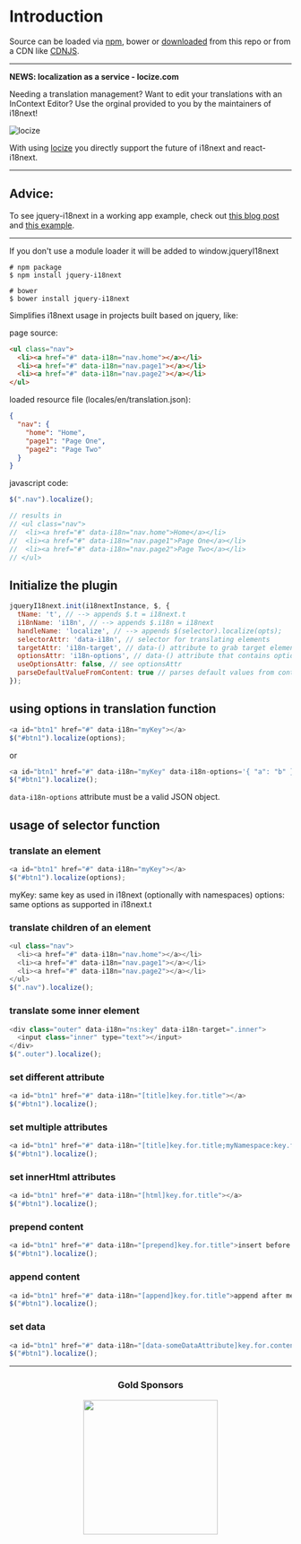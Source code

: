 # Introduction

Source can be loaded via [npm](https://www.npmjs.com/package/jquery-i18next), bower or [downloaded](https://github.com/i18next/jquery-i18next/blob/master/jquery-i18next.min.js) from this repo or from a CDN like [CDNJS](https://cdnjs.com/libraries/jquery-i18next).

--------------
**NEWS: localization as a service - locize.com**

Needing a translation management? Want to edit your translations with an InContext Editor? Use the orginal provided to you by the maintainers of i18next!

![locize](https://camo.githubusercontent.com/da390a7a7e25592b49d672b46924146fcddcf5618219a3c533edbfbd3f8b833c/68747470733a2f2f6c6f63697a652e636f6d2f696d672f6164732f6769746875625f6c6f63697a652e706e67)

With using [locize](http://locize.com/?utm_source=jquery_i18next_readme&utm_medium=github) you directly support the future of i18next and react-i18next.

--------------

## Advice:

To see jquery-i18next in a working app example, check out [this blog post](https://locize.com/blog/jquery-i18next/) and [this example](https://github.com/i18next/jquery-i18next/tree/master/example/landing).

--------------

If you don't use a module loader it will be added to window.jqueryI18next

```
# npm package
$ npm install jquery-i18next

# bower
$ bower install jquery-i18next
```

Simplifies i18next usage in projects built based on jquery, like:

page source:

```html
<ul class="nav">
  <li><a href="#" data-i18n="nav.home"></a></li>
  <li><a href="#" data-i18n="nav.page1"></a></li>
  <li><a href="#" data-i18n="nav.page2"></a></li>
</ul>
```

loaded resource file (locales/en/translation.json):

```json
{
  "nav": {
    "home": "Home",
    "page1": "Page One",
    "page2": "Page Two"
  }
}
```

javascript code:

```js
$(".nav").localize();

// results in
// <ul class="nav">
//  <li><a href="#" data-i18n="nav.home">Home</a></li>
//  <li><a href="#" data-i18n="nav.page1">Page One</a></li>
//  <li><a href="#" data-i18n="nav.page2">Page Two</a></li>
// </ul>
```

## Initialize the plugin

```js
jqueryI18next.init(i18nextInstance, $, {
  tName: 't', // --> appends $.t = i18next.t
  i18nName: 'i18n', // --> appends $.i18n = i18next
  handleName: 'localize', // --> appends $(selector).localize(opts);
  selectorAttr: 'data-i18n', // selector for translating elements
  targetAttr: 'i18n-target', // data-() attribute to grab target element to translate (if different than itself)
  optionsAttr: 'i18n-options', // data-() attribute that contains options, will load/set if useOptionsAttr = true
  useOptionsAttr: false, // see optionsAttr
  parseDefaultValueFromContent: true // parses default values from content ele.val or ele.text
});
```

## using options in translation function

```js
<a id="btn1" href="#" data-i18n="myKey"></a>
$("#btn1").localize(options);
```

or

```js
<a id="btn1" href="#" data-i18n="myKey" data-i18n-options='{ "a": "b" }'></a>
$("#btn1").localize();
```

`data-i18n-options` attribute must be a valid JSON object.

## usage of selector function

### translate an element

```js
<a id="btn1" href="#" data-i18n="myKey"></a>
$("#btn1").localize(options);
```

myKey: same key as used in i18next (optionally with namespaces)
options: same options as supported in i18next.t

### translate children of an element

```js
<ul class="nav">
  <li><a href="#" data-i18n="nav.home"></a></li>
  <li><a href="#" data-i18n="nav.page1"></a></li>
  <li><a href="#" data-i18n="nav.page2"></a></li>
</ul>
$(".nav").localize();
```

### translate some inner element
```js
<div class="outer" data-i18n="ns:key" data-i18n-target=".inner">
  <input class="inner" type="text"></input>
</div>
$(".outer").localize();
```

### set different attribute
```js
<a id="btn1" href="#" data-i18n="[title]key.for.title"></a>
$("#btn1").localize();
```

### set multiple attributes
```js
<a id="btn1" href="#" data-i18n="[title]key.for.title;myNamespace:key.for.text"></a>
$("#btn1").localize();
```

### set innerHtml attributes
```js
<a id="btn1" href="#" data-i18n="[html]key.for.title"></a>
$("#btn1").localize();
```

### prepend content
```js
<a id="btn1" href="#" data-i18n="[prepend]key.for.title">insert before me, please!</a>
$("#btn1").localize();
```

### append content
```js
<a id="btn1" href="#" data-i18n="[append]key.for.title">append after me, please!</a>
$("#btn1").localize();
```

### set data
```js
<a id="btn1" href="#" data-i18n="[data-someDataAttribute]key.for.content"></a>
$("#btn1").localize();
```

--------------

<h3 align="center">Gold Sponsors</h3>

<p align="center">
  <a href="https://locize.com/" target="_blank">
    <img src="https://raw.githubusercontent.com/i18next/i18next/master/assets/locize_sponsor_240.gif" width="240px">
  </a>
</p>
